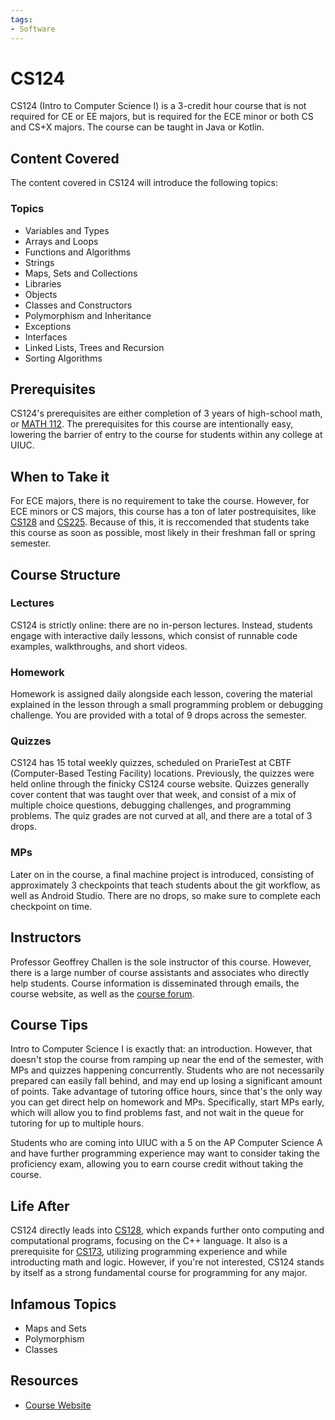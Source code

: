```yaml
---
tags:
- Software
---
```

# CS124

CS124 (Intro to Computer Science I) is a 3-credit hour course that is not required for CE or EE majors, but is required for the ECE minor or both CS and CS+X majors. The course can be taught in Java or Kotlin.

## Content Covered

The content covered in CS124 will introduce the following topics:

### Topics

- Variables and Types
- Arrays and Loops
- Functions and Algorithms
- Strings
- Maps, Sets and Collections
- Libraries
- Objects
- Classes and Constructors
- Polymorphism and Inheritance
- Exceptions
- Interfaces
- Linked Lists, Trees and Recursion
- Sorting Algorithms

## Prerequisites

CS124's prerequisites are either completion of 3 years of high-school math, or [MATH 112](../MATH%20Course%20Offerings/MATH112.md). The prerequisites for this course are intentionally easy, lowering the barrier of entry to the course for students within any college at UIUC.

## When to Take it

For ECE majors, there is no requirement to take the course. However, for ECE minors or CS majors, this course has a ton of later postrequisites, like [CS128](./CS128.md) and [CS225](./CS225.md). Because of this, it is reccomended that students take this course as soon as possible, most likely in their freshman fall or spring semester.

## Course Structure

### Lectures

CS124 is strictly online: there are no in-person lectures. Instead, students engage with interactive daily lessons, which consist of runnable code examples, walkthroughs, and short videos. 

### Homework

Homework is assigned daily alongside each lesson, covering the material explained in the lesson through a small programming problem or debugging challenge. You are provided with a total of 9 drops across the semester.

### Quizzes

CS124 has 15 total weekly quizzes, scheduled on PrarieTest at CBTF (Computer-Based Testing Facility) locations. Previously, the quizzes were held online through the finicky CS124 course website. Quizzes generally cover content that was taught over that week, and consist of a mix of multiple choice questions, debugging challenges, and programming problems. The quiz grades are not curved at all, and there are a total of 3 drops.

### MPs

Later on in the course, a final machine project is introduced, consisting of approximately 3 checkpoints that teach students about the git workflow, as well as Android Studio. There are no drops, so make sure to complete each checkpoint on time.

## Instructors

Professor Geoffrey Challen is the sole instructor of this course. However, there is a large number of course assistants and associates who directly help students. Course information is disseminated through emails, the course website, as well as the [course forum](https://forum.cs124.org/). 

## Course Tips

Intro to Computer Science I is exactly that: an introduction. However, that doesn't stop the course from ramping up near the end of the semester, with MPs and quizzes happening concurrently. Students who are not necessarily prepared can easily fall behind, and may end up losing a significant amount of points. Take advantage of tutoring office hours, since that's the only way you can get direct help on homework and MPs. Specifically, start MPs early, which will allow you to find problems fast, and not wait in the queue for tutoring for up to multiple hours.

Students who are coming into UIUC with a 5 on the AP Computer Science A and have further programming experience may want to consider taking the proficiency exam, allowing you to earn course credit without taking the course.

## Life After

CS124 directly leads into [CS128](./CS128.md), which expands further onto computing and computational programs, focusing on the C++ language. It also is a prerequisite for [CS173](./CS173.md), utilizing programming experience and while introducting math and logic. However, if you're not interested, CS124 stands by itself as a strong fundamental course for programming for any major.

## Infamous Topics

- Maps and Sets
- Polymorphism
- Classes

## Resources

- [Course Website](https://www.cs124.org/)
